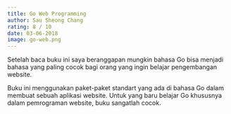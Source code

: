```yaml
---
title: Go Web Programming  
author: Sau Sheong Chang
rating: 8 / 10
date: 03-06-2018
image: go-web.png
---
```


Setelah baca buku ini saya beranggapan mungkin bahasa Go bisa menjadi bahasa yang paling cocok bagi orang yang ingin belajar pengembangan website. 

Buku ini menggunakan paket-paket standart yang ada di bahasa Go dalam membuat sebuah aplikasi website. Untuk yang baru belajar Go khususnya dalam pemrograman website, buku sangatlah cocok.  